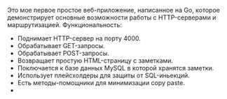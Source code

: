 Это мое первое простое веб-приложение, написанное на Go, которое демонстрирует основные возможности работы с HTTP-серверами и маршрутизацией.
Функциональность:
 - Поднимает HTTP-сервер на порту 4000.
 - Обрабатывает GET-запросы.
 - Обрабатывает POST-запросы.
 - Возвращает простую HTML-страницу с заметками.
 - Поключается к базе данных MySQL в которой хранятся заметки.
 - Использует плейсхолдеры для защиты от SQL-иньекций.
 - Есть методы-помощники для минимизации copy paste.
 - 

